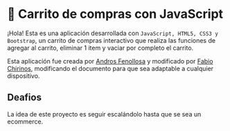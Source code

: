 # 📌 Carrito de compras con JavaScript
¡Hola! Esta es una aplicación desarrollada con `JavaScript, HTML5, CSS3 y Bootstrap`, un carrito de compras interactivo que realiza las funciones de agregar al carrito, eliminar 1 item y vaciar por completo el carrito. 

Esta aplicación fue creada por [Andros Fenollosa](https://programadorwebvalencia.com/) y modificado por [Fabio Chirinos](https://github.com/fabiochirinos), modificando el documento para que sea adaptable a cualquier dispositivo.

## Deafios
La idea de este proyecto es seguir escalándolo hasta que se sea un ecommerce.